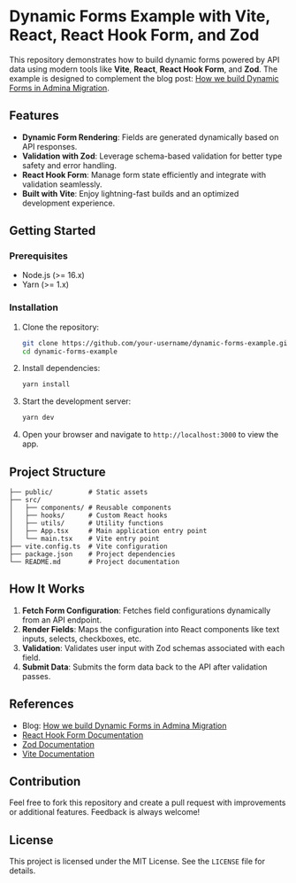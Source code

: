 
# Dynamic Forms Example with Vite, React, React Hook Form, and Zod

This repository demonstrates how to build dynamic forms powered by API data using modern tools like **Vite**, **React**, **React Hook Form**, and **Zod**. The example is designed to complement the blog post: [How we build Dynamic Forms in Admina Migration](https://www.notion.so/mfi/How-we-build-Dynamic-Forms-in-Admina-Migration-1439b9c183cb805c83b2e47d68192e09).

## Features

- **Dynamic Form Rendering**: Fields are generated dynamically based on API responses.
- **Validation with Zod**: Leverage schema-based validation for better type safety and error handling.
- **React Hook Form**: Manage form state efficiently and integrate with validation seamlessly.
- **Built with Vite**: Enjoy lightning-fast builds and an optimized development experience.

## Getting Started

### Prerequisites
- Node.js (>= 16.x)
- Yarn (>= 1.x)

### Installation

1. Clone the repository:
   ```bash
   git clone https://github.com/your-username/dynamic-forms-example.git
   cd dynamic-forms-example
   ```

2. Install dependencies:
   ```bash
   yarn install
   ```

3. Start the development server:
   ```bash
   yarn dev
   ```

4. Open your browser and navigate to `http://localhost:3000` to view the app.

## Project Structure

```
├── public/         # Static assets
├── src/
│   ├── components/ # Reusable components
│   ├── hooks/      # Custom React hooks
│   ├── utils/      # Utility functions
│   ├── App.tsx     # Main application entry point
│   └── main.tsx    # Vite entry point
├── vite.config.ts  # Vite configuration
├── package.json    # Project dependencies
└── README.md       # Project documentation
```

## How It Works

1. **Fetch Form Configuration**: Fetches field configurations dynamically from an API endpoint.
2. **Render Fields**: Maps the configuration into React components like text inputs, selects, checkboxes, etc.
3. **Validation**: Validates user input with Zod schemas associated with each field.
4. **Submit Data**: Submits the form data back to the API after validation passes.

## References

- Blog: [How we build Dynamic Forms in Admina Migration](https://www.notion.so/mfi/How-we-build-Dynamic-Forms-in-Admina-Migration-1439b9c183cb805c83b2e47d68192e09)
- [React Hook Form Documentation](https://react-hook-form.com/)
- [Zod Documentation](https://zod.dev/)
- [Vite Documentation](https://vitejs.dev/)

## Contribution

Feel free to fork this repository and create a pull request with improvements or additional features. Feedback is always welcome!

## License

This project is licensed under the MIT License. See the `LICENSE` file for details.
